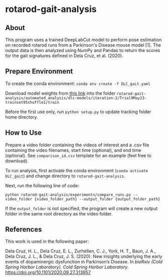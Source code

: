 # rotarod-gait-analysis

## About 
This program uses a trained DeepLabCut model to perform pose estimation on recorded rotarod runs from a Parkinson's Disease mouse model [1]. The output data is then analyzed using NumPy and Pandas to return the scores for the gait signatures defined in Dela Cruz, et al. (2020). 

## Prepare Environment

To create the conda environment: `conda env create -f DLC_gait.yaml`

Download model weights from [this link](https://drive.google.com/drive/folders/1UmC0r9P78xBL41j9dniOAimbiRw42LPc?usp=sharing) into the folder `rotarod-gait-analysis/automated_analysis/dlc-models/iteration-2/Trial9May23-trainset95shuffle1/train`

Before the first use only, run `python setup.py` to update tracking folder home directory.

## How to Use

Prepare a video folder containing the videos of interest and a .csv file containing the video filenames, start time (optional), and end time (optional). See `comparison_id.csv` template for an example (feel free to download). 

To run analysis, first activate the conda environment (`conda activate DLC_gait`) and change directory to `rotarod-gait-analysis`.

Next, run the following line of code:

```
python rotarod-gait-analysis/experiments/compare_runs.py --video_folder {video_folder_path} --output_folder {output_folder_path}
```

If the `output_folder` is not specified, the program will create a new output folder in the same root directory as the video folder.


## References

This work is used in the following paper:

Dela Cruz, H. L., Dela Cruz, E. L., Zurhellen, C. J., York, H. T., Baun, J. A., Dela Cruz, J. L., & Dela Cruz, J. S. (2020). New insights underlying the early events of dopaminergic dysfunction in Parkinson’s Disease. In *bioRxiv (Cold Spring Harbor Laboratory). Cold Spring Harbor Laboratory*. https://doi.org/10.1101/2020.09.27.313957
